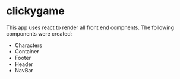 # clickygame

This app uses react to render all front end compnents. The following components were created:

- Characters 
- Container 
- Footer 
- Header 
- NavBar
